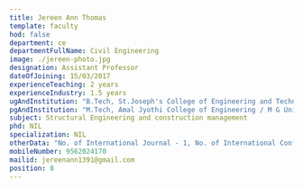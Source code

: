 ```yaml
---
title: Jereen Ann Thomas
template: faculty
hod: false
department: ce
departmentFullName: Civil Engineering
image: ./jereen-photo.jpg
designation: Assistant Professor
dateOfJoining: 15/03/2017
experienceTeaching: 2 years
experienceIndustry: 1.5 years
ugAndInstitution: "B.Tech, St.Joseph's College of Engineering and Technology/ M G University"
pgAndInstitution: "M.Tech, Amal Jyothi College of Engineering / M G University"
subject: Structural Engineering and construction management
phd: NIL
specialization: NIL
otherData: "No. of International Journal - 1, No. of International Conferences - 1"
mobileNumber: 9562024170
mailid: jereenann1391@gmail.com
position: 8
---
```

